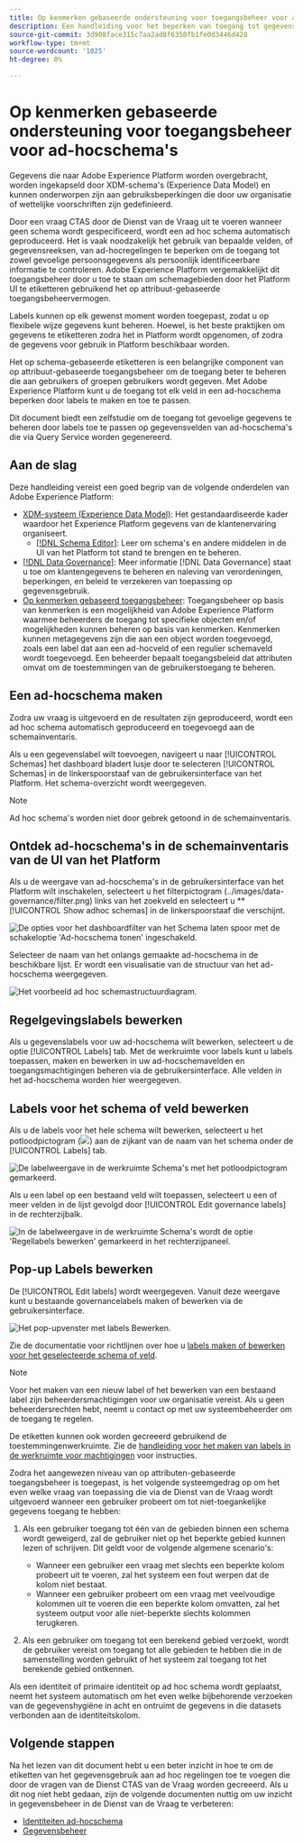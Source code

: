 ```yaml
---
title: Op kenmerken gebaseerde ondersteuning voor toegangsbeheer voor ad-hocschema's
description: Een handleiding voor het beperken van toegang tot gegevensvelden in ad-hocschema's die via Adobe Experience Platform Query Service worden gegenereerd.
source-git-commit: 3d908face315c7aa2ad8f6350fb1fe0d3446d428
workflow-type: tm+mt
source-wordcount: '1025'
ht-degree: 0%

---
```


# Op kenmerken gebaseerde ondersteuning voor toegangsbeheer voor ad-hocschema&#39;s

Gegevens die naar Adobe Experience Platform worden overgebracht, worden ingekapseld door XDM-schema&#39;s (Experience Data Model) en kunnen onderworpen zijn aan gebruiksbeperkingen die door uw organisatie of wettelijke voorschriften zijn gedefinieerd.

Door een vraag CTAS door de Dienst van de Vraag uit te voeren wanneer geen schema wordt gespecificeerd, wordt een ad hoc schema automatisch geproduceerd. Het is vaak noodzakelijk het gebruik van bepaalde velden, of gegevensreeksen, van ad-hocregelingen te beperken om de toegang tot zowel gevoelige persoonsgegevens als persoonlijk identificeerbare informatie te controleren. Adobe Experience Platform vergemakkelijkt dit toegangsbeheer door u toe te staan om schemagebieden door het Platform UI te etiketteren gebruikend het op attribuut-gebaseerde toegangsbeheervermogen.

Labels kunnen op elk gewenst moment worden toegepast, zodat u op flexibele wijze gegevens kunt beheren. Hoewel, is het beste praktijken om gegevens te etiketteren zodra het in Platform wordt opgenomen, of zodra de gegevens voor gebruik in Platform beschikbaar worden.

Het op schema-gebaseerde etiketteren is een belangrijke component van op attribuut-gebaseerde toegangsbeheer om de toegang beter te beheren die aan gebruikers of groepen gebruikers wordt gegeven. Met Adobe Experience Platform kunt u de toegang tot elk veld in een ad-hocschema beperken door labels te maken en toe te passen.

Dit document biedt een zelfstudie om de toegang tot gevoelige gegevens te beheren door labels toe te passen op gegevensvelden van ad-hocschema&#39;s die via Query Service worden gegenereerd.

## Aan de slag

Deze handleiding vereist een goed begrip van de volgende onderdelen van Adobe Experience Platform:

* [XDM-systeem (Experience Data Model)](https://experienceleague.adobe.com/docs/experience-platform/xdm/home.html?lang=nl): Het gestandaardiseerde kader waardoor het Experience Platform gegevens van de klantenervaring organiseert.
   * [[!DNL Schema Editor]](https://experienceleague.adobe.com/docs/experience-platform/xdm/ui/overview.html): Leer om schema&#39;s en andere middelen in de UI van het Platform tot stand te brengen en te beheren.
* [[!DNL Data Governance]](../../data-governance/home.md): Meer informatie [!DNL Data Governance] staat u toe om klantengegevens te beheren en naleving van verordeningen, beperkingen, en beleid te verzekeren van toepassing op gegevensgebruik.
* [Op kenmerken gebaseerd toegangsbeheer](../../access-control/abac/overview.md): Toegangsbeheer op basis van kenmerken is een mogelijkheid van Adobe Experience Platform waarmee beheerders de toegang tot specifieke objecten en/of mogelijkheden kunnen beheren op basis van kenmerken. Kenmerken kunnen metagegevens zijn die aan een object worden toegevoegd, zoals een label dat aan een ad-hocveld of een regulier schemaveld wordt toegevoegd. Een beheerder bepaalt toegangsbeleid dat attributen omvat om de toestemmingen van de gebruikerstoegang te beheren.

## Een ad-hocschema maken

Zodra uw vraag is uitgevoerd en de resultaten zijn geproduceerd, wordt een ad hoc schema automatisch geproduceerd en toegevoegd aan de schemainventaris.

Als u een gegevenslabel wilt toevoegen, navigeert u naar [!UICONTROL Schemas] het dashboard bladert lusje door te selecteren [!UICONTROL Schemas] in de linkerspoorstaaf van de gebruikersinterface van het Platform. Het schema-overzicht wordt weergegeven.

>[!NOTE]
>
>Ad hoc schema&#39;s worden niet door gebrek getoond in de schemainventaris.

## Ontdek ad-hocschema&#39;s in de schemainventaris van de UI van het Platform

Als u de weergave van ad-hocschema&#39;s in de gebruikersinterface van het Platform wilt inschakelen, selecteert u het filterpictogram (../images/data-governance/filter.png) links van het zoekveld en selecteert u **[!UICONTROL Show adhoc schemas] in de linkerspoorstaaf die verschijnt.

![De opties voor het dashboardfilter van het Schema laten spoor met de schakeloptie &#39;Ad-hocschema tonen&#39; ingeschakeld.](../images/data-governance/adhoc-schema-toggle.png)

Selecteer de naam van het onlangs gemaakte ad-hocschema in de beschikbare lijst. Er wordt een visualisatie van de structuur van het ad-hocschema weergegeven.

![Het voorbeeld ad hoc schemastructuurdiagram.](../images/data-governance/adhoc-schema-structure-diagram.png)

## Regelgevingslabels bewerken

Als u gegevenslabels voor uw ad-hocschema wilt bewerken, selecteert u de optie [!UICONTROL Labels] tab. Met de werkruimte voor labels kunt u labels toepassen, maken en bewerken in uw ad-hocschemavelden en toegangsmachtigingen beheren via de gebruikersinterface. Alle velden in het ad-hocschema worden hier weergegeven.

## Labels voor het schema of veld bewerken

Als u de labels voor het hele schema wilt bewerken, selecteert u het potloodpictogram (![](../images/data-governance/edit-icon.png)) aan de zijkant van de naam van het schema onder de [!UICONTROL Labels] tab.

![De labelweergave in de werkruimte Schema&#39;s met het potloodpictogram gemarkeerd.](../images/data-governance/edit-entire-schema-labels.png)

Als u een label op een bestaand veld wilt toepassen, selecteert u een of meer velden in de lijst gevolgd door [!UICONTROL Edit governance labels] in de rechterzijbalk.

![In de labelweergave in de werkruimte Schema&#39;s wordt de optie &#39;Regellabels bewerken&#39; gemarkeerd in het rechterzijpaneel.](../images/data-governance/edit-governance-labels.png)

## Pop-up Labels bewerken

De [!UICONTROL Edit labels] wordt weergegeven. Vanuit deze weergave kunt u bestaande governancelabels maken of bewerken via de gebruikersinterface.

![Het pop-upvenster met labels Bewerken.](../images/data-governance/edit-labels-popover.png)

Zie de documentatie voor richtlijnen over hoe u [labels maken of bewerken voor het geselecteerde schema of veld](https://experienceleague.adobe.com/docs/experience-platform/xdm/tutorials/labels.html#edit-the-labels-for-the-schema-or-field).

>[!NOTE]
>
>Voor het maken van een nieuw label of het bewerken van een bestaand label zijn beheerdersmachtigingen voor uw organisatie vereist. Als u geen beheerdersrechten hebt, neemt u contact op met uw systeembeheerder om de toegang te regelen.

De etiketten kunnen ook worden gecreeerd gebruikend de toestemmingenwerkruimte. Zie de [handleiding voor het maken van labels in de werkruimte voor machtigingen](../../access-control/abac/ui/labels.md) voor instructies.

Zodra het aangewezen niveau van op attributen-gebaseerde toegangsbeheer is toegepast, is het volgende systeemgedrag op om het even welke vraag van toepassing die via de Dienst van de Vraag wordt uitgevoerd wanneer een gebruiker probeert om tot niet-toegankelijke gegevens toegang te hebben:

1. Als een gebruiker toegang tot één van de gebieden binnen een schema wordt geweigerd, zal de gebruiker niet op het beperkte gebied kunnen lezen of schrijven. Dit geldt voor de volgende algemene scenario&#39;s:

   * Wanneer een gebruiker een vraag met slechts een beperkte kolom probeert uit te voeren, zal het systeem een fout werpen dat de kolom niet bestaat.
   * Wanneer een gebruiker probeert om een vraag met veelvoudige kolommen uit te voeren die een beperkte kolom omvatten, zal het systeem output voor alle niet-beperkte slechts kolommen terugkeren.

1. Als een gebruiker om toegang tot een berekend gebied verzoekt, wordt de gebruiker vereist om toegang tot alle gebieden te hebben die in de samenstelling worden gebruikt of het systeem zal toegang tot het berekende gebied ontkennen.

Als een identiteit of primaire identiteit op ad hoc schema wordt geplaatst, neemt het systeem automatisch om het even welke bijbehorende verzoeken van de gegevenshygiëne in acht en ontruimt de gegevens in die datasets verbonden aan de identiteitskolom.

## Volgende stappen

Na het lezen van dit document hebt u een beter inzicht in hoe te om de etiketten van het gegevensgebruik aan ad hoc regelingen toe te voegen die door de vragen van de Dienst CTAS van de Vraag worden gecreeerd. Als u dit nog niet hebt gedaan, zijn de volgende documenten nuttig om uw inzicht in gegevensbeheer in de Dienst van de Vraag te verbeteren:

* [Identiteiten ad-hocschema](./ad-hoc-schema-identities.md)
* [Gegevensbeheer](https://experienceleague.adobe.com/docs/experience-platform/data-governance/home.html)
